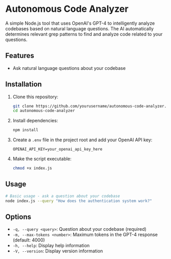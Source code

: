 # Autonomous Code Analyzer

A simple Node.js tool that uses OpenAI's GPT-4 to intelligently analyze codebases based on natural language questions. The AI automatically determines relevant grep patterns to find and analyze code related to your questions.

## Features

- Ask natural language questions about your codebase

## Installation

1. Clone this repository:
   ```bash
   git clone https://github.com/yourusername/autonomous-code-analyzer.git
   cd autonomous-code-analyzer
   ```

2. Install dependencies:
   ```bash
   npm install
   ```

3. Create a `.env` file in the project root and add your OpenAI API key:
   ```
   OPENAI_API_KEY=your_openai_api_key_here
   ```

4. Make the script executable:
   ```bash
   chmod +x index.js
   ```

## Usage

```bash
# Basic usage - ask a question about your codebase
node index.js --query "How does the authentication system work?"
```

## Options
- `-q, --query <query>`: Question about your codebase (required)
- `-m, --max-tokens <number>`: Maximum tokens in the GPT-4 response (default: 4000)
- `-h, --help`: Display help information
- `-V, --version`: Display version information
